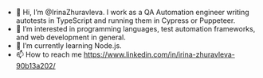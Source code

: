- 👋 Hi, I’m @IrinaZhuravleva. I work as a QA Automation engineer writing autotests in TypeScript and running them in Cypress or Puppeteer.
- 👀 I’m interested in programming languages, test automation frameworks, and web development in general.
- 🌱 I’m currently learning Node.js.
- 📫 How to reach me https://www.linkedin.com/in/irina-zhuravleva-90b13a202/

<!---
IrinaZhuravleva/IrinaZhuravleva is a ✨ special ✨ repository because its `README.md` (this file) appears on your GitHub profile.
You can click the Preview link to take a look at your changes.
--->
